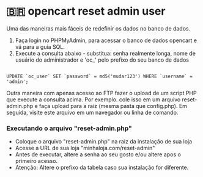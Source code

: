 # 🇧🇷 opencart reset admin user

Uma das maneiras mais fáceis de redefinir os dados no banco de dados.

1. Faça login no PHPMyAdmin, para acessar o banco de dados opencart e vá para a guia SQL.
2. Execute a consulta abaixo - substitua: senha realmente longa, nome de usuário do administrador e 'oc_' pelo prefixo do seu banco de dados
<code>
UPDATE `oc_user` SET `password` = md5('mudar123') WHERE `username` = 'admin';
</code>

Outra maneira com apenas acesso ao FTP fazer o upload de um script PHP que execute a consulta acima.
Por exemplo. cole isso em um arquivo reset-admin.php e faça upload para a raiz (mesma pasta que config.php). Em seguida, visite este arquivo em um navegador ou linha de comando.

 ### Executando o arquivo "reset-admin.php"
  - Coloque o arquivo "reset-admin.php" na raiz da instalação de sua loja
  - Acesse a URL de sua loja "minhaloja.com/reset-admin"
  - Antes de executar, altere a senha ao seu gosto e/ou altere apos o primeiro acesso.
  - Atenção: Altere o prefixo da tabela caso sua instalação for diferente. 


